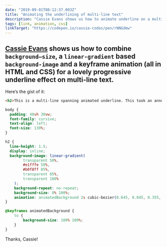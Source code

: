 ```yaml
---
date: "2019-09-01T08:12:37.003Z"
title: "Animating the underlining of multi-line text"
description: "Cassie Evans shows us how to animate underline on a multi-line text by animating the background-size of a linear gradient background."
tags: [link, animation, css]
linkTarget: "https://codepen.io/cassie-codes/pen/rNNGdmw"
---
```

[Cassie Evans](https://twitter.com/cassiecodes) shows us how to combine `background–size`, a `linear-gradient` based `background-image` and a keyframe animation (all in HTML and CSS) for a lovely progressive underline effect on multi-line text.
---

Here’s the gist of it:

``` html
<h2>This is a multi-line spanning animated underline. This took an annoyingly long time to figure out.</h2>
```

``` css
body {
  padding: 40vh 30vw;
  font-family: cursive;
  text-align: left;
  font-size: 130%;  
}

h2 {
  line-height: 1.5;
  display: inline;
  background-image: linear-gradient(
        transparent 50%,
        #e1fffe 50%,
        #b0f8ff 85%,
        transparent 85%,
        transparent 100%
    );
    background-repeat: no-repeat;
    background-size: 0% 100%;
    animation: animatedBackground 2s cubic-bezier(0.645, 0.045, 0.355, 1) 0.5s forwards;
}

@keyframes animatedBackground {
    to {
        background-size: 100% 100%;
    }
}
```

Thanks, Cassie!


